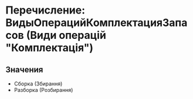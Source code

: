 ﻿# Перечисление: ВидыОперацийКомплектацияЗапасов (Види операцій "Комплектація")

## Значения

- Сборка (Збирання)
- Разборка (Розбирання)


